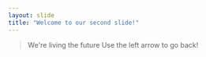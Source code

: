 ```yaml
---
layout: slide
title: "Welcome to our second slide!"
---
```

> We're living the future
Use the left arrow to go back!
